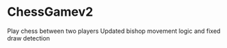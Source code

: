 # ChessGamev2
Play chess between two players
Updated bishop movement logic and fixed draw detection
